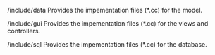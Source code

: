 /include/data
  Provides the impementation files (*.cc) for the model.

/include/gui
  Provides the impementation files (*.cc) for the views and controllers.
  
/include/sql
  Provides the impementation files (*.cc) for the database.
